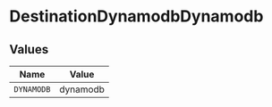 # DestinationDynamodbDynamodb


## Values

| Name       | Value      |
| ---------- | ---------- |
| `DYNAMODB` | dynamodb   |
